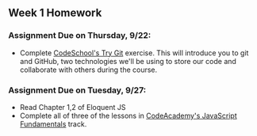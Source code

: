 ## Week 1 Homework

### Assignment Due on Thursday, 9/22:
* Complete [CodeSchool's Try Git](https://try.github.io/) exercise. This will introduce you to git and GitHub, two technologies we'll be using to store our code and collaborate with others during the course.

### Assignment Due on Tuesday, 9/27:
* Read Chapter 1,2 of Eloquent JS
* Complete all of three of the lessons in [CodeAcademy's JavaScript Fundamentals](https://www.codecademy.com/en/tracks/javascript-upgraded) track.




